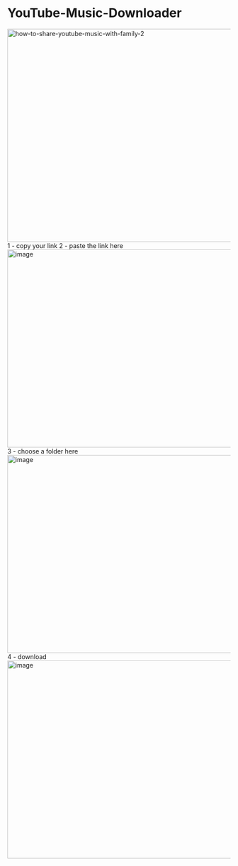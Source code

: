 # YouTube-Music-Downloader
<img width="894" height="481" alt="how-to-share-youtube-music-with-family-2" src="https://github.com/user-attachments/assets/bf6f363a-64f2-43a2-ab29-5620e1bbd974" />
1 - copy your link
2 - paste the link here
<img width="786" height="447" alt="image" src="https://github.com/user-attachments/assets/40ed8044-e5c2-4a5b-872a-564f1b3dc911" />
3 - choose a folder here 
<img width="786" height="447" alt="image" src="https://github.com/user-attachments/assets/8ceccc9a-3446-4e1f-bb03-8d3a03993a8d" />
4 - download
<img width="786" height="447" alt="image" src="https://github.com/user-attachments/assets/2c18ced5-36cc-4296-8029-b663c28c9025" />



